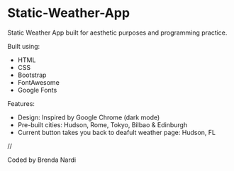 # Static-Weather-App
Static Weather App built for aesthetic purposes and programming practice.

Built using:
- HTML
- CSS
- Bootstrap
- FontAwesome
- Google Fonts

Features:

- Design: Inspired by Google Chrome (dark mode)
- Pre-built cities: Hudson, Rome, Tokyo, Bilbao & Edinburgh
- Current button takes you back to deafult weather page: Hudson, FL

//

Coded by Brenda Nardi
